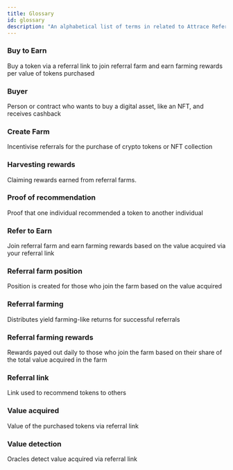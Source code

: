 ```yaml
---
title: Glossary
id: glossary
description: "An alphabetical list of terms in related to Attrace Referral Farming with the definitions for those terms."
---
```

### Buy to Earn 
Buy a token via a referral link to join referral farm and earn farming rewards per value of tokens purchased

### Buyer
Person or contract who wants to buy a digital asset, like an NFT, and receives cashback

### Create Farm 
Incentivise referrals for the purchase of crypto tokens or NFT collection

### Harvesting rewards
Claiming rewards earned from referral farms.

### Proof of recommendation
Proof that one individual recommended a token to another individual 

### Refer to Earn 
Join referral farm and earn farming rewards based on the value acquired via your referral link

### Referral farm position
Position is created for those who join the farm based on the value acquired 

### Referral farming 
Distributes yield farming-like returns for successful referrals

### Referral farming rewards
Rewards payed out daily to those who join the farm based on their share of the total value acquired in the farm

### Referral link
Link used to recommend tokens to others

### Value acquired
Value of the purchased tokens via referral link

### Value detection
Oracles detect value acquired via referral link
